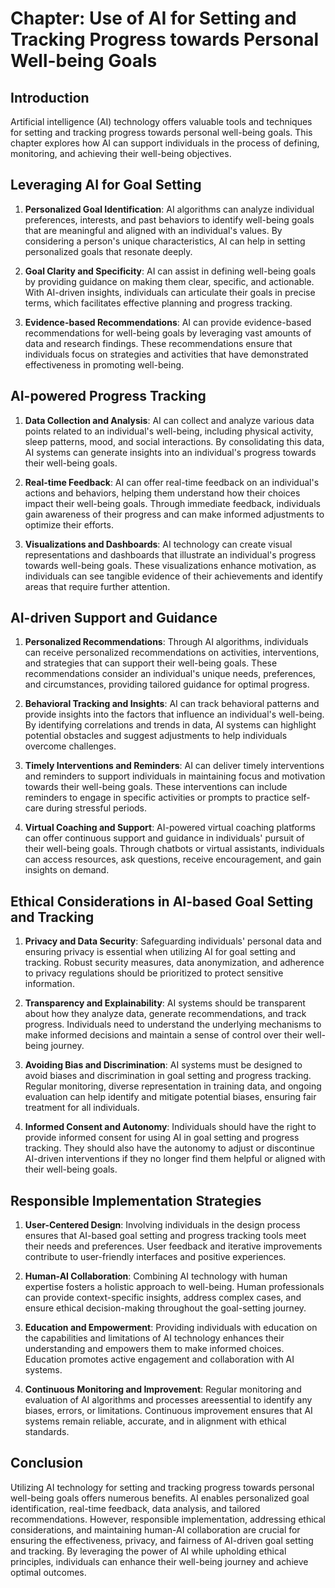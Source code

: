 Chapter: Use of AI for Setting and Tracking Progress towards Personal Well-being Goals
======================================================================================

Introduction
------------

Artificial intelligence (AI) technology offers valuable tools and techniques for setting and tracking progress towards personal well-being goals. This chapter explores how AI can support individuals in the process of defining, monitoring, and achieving their well-being objectives.

Leveraging AI for Goal Setting
------------------------------

1. **Personalized Goal Identification**: AI algorithms can analyze individual preferences, interests, and past behaviors to identify well-being goals that are meaningful and aligned with an individual's values. By considering a person's unique characteristics, AI can help in setting personalized goals that resonate deeply.

2. **Goal Clarity and Specificity**: AI can assist in defining well-being goals by providing guidance on making them clear, specific, and actionable. With AI-driven insights, individuals can articulate their goals in precise terms, which facilitates effective planning and progress tracking.

3. **Evidence-based Recommendations**: AI can provide evidence-based recommendations for well-being goals by leveraging vast amounts of data and research findings. These recommendations ensure that individuals focus on strategies and activities that have demonstrated effectiveness in promoting well-being.

AI-powered Progress Tracking
----------------------------

1. **Data Collection and Analysis**: AI can collect and analyze various data points related to an individual's well-being, including physical activity, sleep patterns, mood, and social interactions. By consolidating this data, AI systems can generate insights into an individual's progress towards their well-being goals.

2. **Real-time Feedback**: AI can offer real-time feedback on an individual's actions and behaviors, helping them understand how their choices impact their well-being goals. Through immediate feedback, individuals gain awareness of their progress and can make informed adjustments to optimize their efforts.

3. **Visualizations and Dashboards**: AI technology can create visual representations and dashboards that illustrate an individual's progress towards well-being goals. These visualizations enhance motivation, as individuals can see tangible evidence of their achievements and identify areas that require further attention.

AI-driven Support and Guidance
------------------------------

1. **Personalized Recommendations**: Through AI algorithms, individuals can receive personalized recommendations on activities, interventions, and strategies that can support their well-being goals. These recommendations consider an individual's unique needs, preferences, and circumstances, providing tailored guidance for optimal progress.

2. **Behavioral Tracking and Insights**: AI can track behavioral patterns and provide insights into the factors that influence an individual's well-being. By identifying correlations and trends in data, AI systems can highlight potential obstacles and suggest adjustments to help individuals overcome challenges.

3. **Timely Interventions and Reminders**: AI can deliver timely interventions and reminders to support individuals in maintaining focus and motivation towards their well-being goals. These interventions can include reminders to engage in specific activities or prompts to practice self-care during stressful periods.

4. **Virtual Coaching and Support**: AI-powered virtual coaching platforms can offer continuous support and guidance in individuals' pursuit of their well-being goals. Through chatbots or virtual assistants, individuals can access resources, ask questions, receive encouragement, and gain insights on demand.

Ethical Considerations in AI-based Goal Setting and Tracking
------------------------------------------------------------

1. **Privacy and Data Security**: Safeguarding individuals' personal data and ensuring privacy is essential when utilizing AI for goal setting and tracking. Robust security measures, data anonymization, and adherence to privacy regulations should be prioritized to protect sensitive information.

2. **Transparency and Explainability**: AI systems should be transparent about how they analyze data, generate recommendations, and track progress. Individuals need to understand the underlying mechanisms to make informed decisions and maintain a sense of control over their well-being journey.

3. **Avoiding Bias and Discrimination**: AI systems must be designed to avoid biases and discrimination in goal setting and progress tracking. Regular monitoring, diverse representation in training data, and ongoing evaluation can help identify and mitigate potential biases, ensuring fair treatment for all individuals.

4. **Informed Consent and Autonomy**: Individuals should have the right to provide informed consent for using AI in goal setting and progress tracking. They should also have the autonomy to adjust or discontinue AI-driven interventions if they no longer find them helpful or aligned with their well-being goals.

Responsible Implementation Strategies
-------------------------------------

1. **User-Centered Design**: Involving individuals in the design process ensures that AI-based goal setting and progress tracking tools meet their needs and preferences. User feedback and iterative improvements contribute to user-friendly interfaces and positive experiences.

2. **Human-AI Collaboration**: Combining AI technology with human expertise fosters a holistic approach to well-being. Human professionals can provide context-specific insights, address complex cases, and ensure ethical decision-making throughout the goal-setting journey.

3. **Education and Empowerment**: Providing individuals with education on the capabilities and limitations of AI technology enhances their understanding and empowers them to make informed choices. Education promotes active engagement and collaboration with AI systems.

4. **Continuous Monitoring and Improvement**: Regular monitoring and evaluation of AI algorithms and processes areessential to identify any biases, errors, or limitations. Continuous improvement ensures that AI systems remain reliable, accurate, and in alignment with ethical standards.

Conclusion
----------

Utilizing AI technology for setting and tracking progress towards personal well-being goals offers numerous benefits. AI enables personalized goal identification, real-time feedback, data analysis, and tailored recommendations. However, responsible implementation, addressing ethical considerations, and maintaining human-AI collaboration are crucial for ensuring the effectiveness, privacy, and fairness of AI-driven goal setting and tracking. By leveraging the power of AI while upholding ethical principles, individuals can enhance their well-being journey and achieve optimal outcomes.
